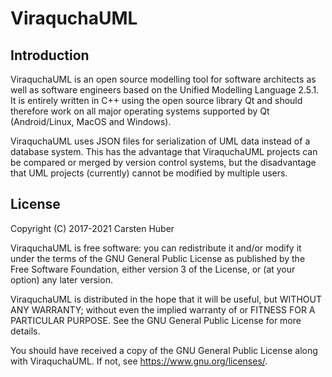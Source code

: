 ViraquchaUML
================================================================================

Introduction
------------

ViraquchaUML is an open source modelling tool for software architects as well as
software engineers based on the Unified Modelling Language 2.5.1. It is entirely 
written in C++ using the open source library Qt and should therefore work on all 
major operating systems supported by Qt (Android/Linux, MacOS and Windows).

ViraquchaUML uses JSON files for serialization of UML data instead of a database 
system. This has the advantage that ViraquchaUML projects can be compared or 
merged by version control systems, but the disadvantage that UML projects 
(currently) cannot be modified by multiple users.

License
-------

Copyright (C) 2017-2021 Carsten Huber

ViraquchaUML is free software: you can redistribute it and/or modify it under 
the terms of the GNU General Public License as published by the Free Software 
Foundation, either version 3 of the License, or (at your option) any later 
version.

ViraquchaUML is distributed in the hope that it will be useful, but WITHOUT ANY 
WARRANTY; without even the implied warranty of or FITNESS FOR A PARTICULAR 
PURPOSE. See the GNU General Public License for more details.

You should have received a copy of the GNU General Public License along with 
ViraquchaUML. If not, see <https://www.gnu.org/licenses/>.
